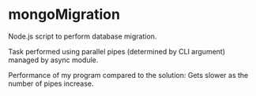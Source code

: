 # mongoMigration
Node.js script to perform database migration.

Task performed using parallel pipes (determined by CLI argument) managed by async module.

Performance of my program compared to the solution: Gets slower as the number of pipes increase. 
